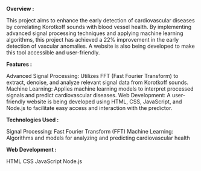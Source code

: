 **Overview :**

This project aims to enhance the early detection of cardiovascular diseases by correlating Korotkoff sounds with blood vessel health. By implementing advanced signal processing techniques and applying machine learning algorithms, this project has achieved a 22% improvement in the early detection of vascular anomalies. A website is also being developed to make this tool accessible and user-friendly.

**Features :**

Advanced Signal Processing: Utilizes FFT (Fast Fourier Transform) to extract, denoise, and analyze relevant signal data from Korotkoff sounds.
Machine Learning: Applies machine learning models to interpret processed signals and predict cardiovascular diseases.
Web Development: A user-friendly website is being developed using HTML, CSS, JavaScript, and Node.js to facilitate easy access and interaction with the predictor.

**Technologies Used :**

Signal Processing:
Fast Fourier Transform (FFT)
Machine Learning:
Algorithms and models for analyzing and predicting cardiovascular health

**Web Development :**

HTML
CSS
JavaScript
Node.js
